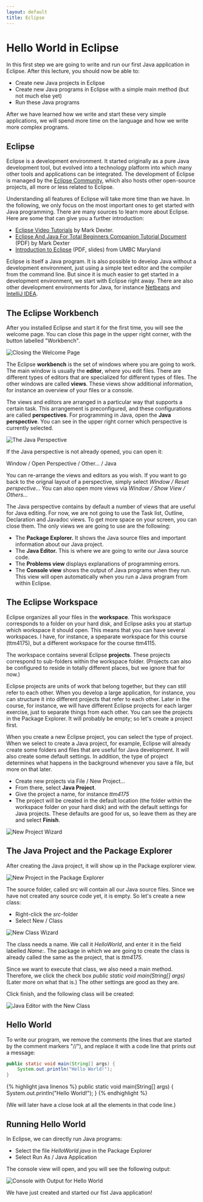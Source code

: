 ```yaml
---
layout: default
title: Eclipse
---
```



# Hello World in Eclipse

In this first step we are going to write and run our first Java application in Eclipse.
After this lecture, you should now be able to:

* Create new Java projects in Eclipse
* Create new Java programs in Eclipse with a simple main method (but not much else yet)
* Run these Java programs

After we have learned how we write and start these very simple applications, we will spend more time on the language and how we write more complex programs.


## Eclipse 

Eclipse is a development environment. It started originally as a pure Java development tool, but evolved into a technology platform into which many other tools and applications can be integrated. The development of Eclipse is managed by the [Eclipse Community], which also hosts other open-source projects, all more or less related to Eclipse. 

[Eclipse Community]: http://www.eclipse.org/

Understanding all features of Eclipse will take more time than we have. In the following, we only focus on the most important ones to get started with Java programming. There are many sources to learn more about Eclipse. 
Here are some that can give you a further introduction:

* [Eclipse Video Tutorials] by Mark Dexter. 
* [Eclipse And Java For Total Beginners Companion Tutorial Document] (PDF) by Mark Dexter
* [Introduction to Eclipse] (PDF, slides) from UMBC Maryland

[Eclipse Video Tutorials]: http://eclipsetutorial.sourceforge.net/index.html
[Eclipse And Java For Total Beginners Companion Tutorial Document]: http://eclipsetutorial.sourceforge.net/Total_Beginner_Companion_Document.pdf
[Introduction to Eclipse]: http://www.csee.umbc.edu/courses/undergraduate/341/fall08/Lectures/Eclipse/intro-to-eclipse.pdf

Eclipse is itself a Java program. It is also possible to develop Java without a development environment, just using a simple text editor and the compiler from the command line. But since it is much easier to get started in a development environment, we start with Eclipse right away. There are also other development environments for Java, for instance [Netbeans] and [IntelliJ IDEA].

[Netbeans]: https://netbeans.org/
[IntelliJ IDEA]: http://www.jetbrains.com/idea/


## The Eclipse Workbench

After you installed Eclipse and start it for the first time, you will see the welcome page. You can close this page in the upper right corner, with the button labelled "Workbench".

![Closing the Welcome Page](images/welcome.png)

The Eclipse **workbench** is the set of windows where you are going to work. The main window is usually the **editor**, where you edit files. There are different types of editors that are specialized for different types of files. The other windows are called **views**. These views show additional information, for instance an overview of your files or a console.

The views and editors are arranged in a particular way that supports a certain task. This arrangement is preconfigured, and these configurations are called **perspectives**. For programming in Java, open the **Java perspective**. You can see in the upper right corner which perspective is currently selected. 

![The Java Perspective](images/perspective.png)

If the Java perspective is not already opened, you can open it:

Window / Open Perspective / Other... / Java 

You can re-arrange the views and editors as you wish. If you want to go back to the orignal layout of a perspective, simply select *Window / Reset perspective...* You can also open more views via *Window / Show View / Others...*

The Java perspective contains by default a number of views that are useful for Java editing. For now, we are not going to use the Task list, Outline, Declaration and Javadoc views. To get more space on your screen, you can close them.
The only views we are going to use are the following:

* The **Package Explorer.** It shows the Java source files and important information about our Java project.
* The **Java Editor.** This is where we are going to write our Java source code.
* The **Problems view** displays explanations of programming errors.
* The **Console view** shows the output of Java programs when they run. This view will open automatically when you run a Java program from within Eclipse.


## The Eclipse Workspace

Eclipse organizes all your files in the **workspace**. This workspace corresponds to a folder on your hard disk, and Eclipse asks you at startup which workspace it should open. This means that you can have several workspaces. I have, for instance, a speparate workspace for this course (ttm4175), but a different workspace for the course ttm4115.


The workspace contains several Eclipse **projects**. These projects correspond to sub-folders within the workspace folder. (Projects can also be configured to reside in totally different places, but we ignore that for now.)

Eclipse projects are units of work that belong together, but they can still refer to each other. When you develop a large application, for instance, you can structure it into different projects that refer to each other. Later in the course, for instance, we will have different Eclipse projects for each larger exercise, just to separate things from each other.
You can see the projects in the Package Explorer. It will probably be empty; so let's create a project first.

When you create a new Eclipse project, you can select the type of project. When we select to create a Java project, for example, Eclipse will already create some folders and files that are useful for Java development. It will also create some default settings. In addition, the type of project determines what happens in the background whenever you save a file, but more on that later.

* Create new projects via File / New Project...
* From there, select **Java Project**.
* Give the project a name, for instance *ttm4175*
* The project will be created in the default location (the folder within the workspace folder on your hard disk) and with the default settings for Java projects. These defaults are good for us, so leave them as they are and select **Finish**.

![New Project Wizard](images/new-project.png)


## The Java Project and the Package Explorer

After creating the Java project, it will show up in the Package explorer view.

![New Project in the Package Explorer](images/new-project-view.png)

The source folder, called *src* will contain all our Java source files. Since we have not created any source code yet, it is empty. So let's create a new class:

* Right-click the *src*-folder
* Select New / Class

![New Class Wizard](images/new-class-wizard.png)

The class needs a name. We call it *HelloWorld*, and enter it in the field labelled *Name:*. The package in which we are going to create the class is already called the same as the project, that is *ttm4175*. 

Since we want to execute that class, we also need a main method. Therefore, we click the check box *public static void main(String[] args)* (Later more on what that is.) The other settings are good as they are.

Click finish, and the following class will be created:

![Java Editor with the New Class](images/new-class-editor.png)

## Hello World

To write our program, we remove the comments (the lines that are started by the comment markers "//"), and replace it with a code line that prints out a message:

~~~ java
public static void main(String[] args) {
	System.out.println("Hello World!");
}
~~~

{% highlight java linenos %}
public static void main(String[] args) {
	System.out.println("Hello World!");
}
{% endhighlight %}    

(We will later have a close look at all the elements in that code line.)

## Running Hello World

In Eclipse, we can directly run Java programs:

* Select the file *HelloWorld.java* in the Package Explorer
* Select Run As / Java Application

The console view will open, and you will see the following output:

![Console with Output for Hello World](images/console-hello-world.png)


We have just created and started our fist Java application!